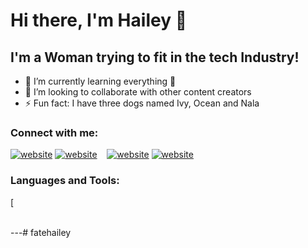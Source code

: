 # Hi there, I'm Hailey 👋 

## I'm a Woman trying to fit in the tech Industry!

- 🌱 I’m currently learning everything 🤣
- 👯 I’m looking to collaborate with other content creators
- ⚡ Fun fact: I have three dogs named Ivy, Ocean and Nala

### Connect with me:

[![website](./img/globe-light.svg)](https://fatehailey.github.io/#gh-light-mode-only)
[![website](./img/globe-dark.svg)](https://fatehailey.github.io/#gh-dark-mode-only)
&nbsp;&nbsp;
[![website](./img/linkedin-light.svg)](https://www.linkedin.com/in/haileyfate/#gh-light-mode-only)
[![website](./img/linkedin-dark.svg)](https://www.linkedin.com/in/haileyfate/#gh-dark-mode-only)
&nbsp;&nbsp;

### Languages and Tools:

[
<br />
<br />

---# fatehailey
